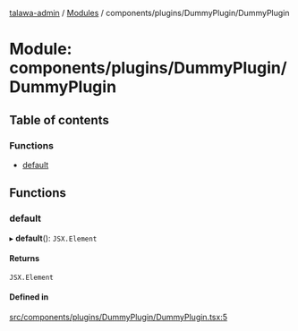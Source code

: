 [talawa-admin](../README.md) / [Modules](../modules.md) / components/plugins/DummyPlugin/DummyPlugin

# Module: components/plugins/DummyPlugin/DummyPlugin

## Table of contents

### Functions

- [default](components_plugins_DummyPlugin_DummyPlugin.md#default)

## Functions

### default

▸ **default**(): `JSX.Element`

#### Returns

`JSX.Element`

#### Defined in

[src/components/plugins/DummyPlugin/DummyPlugin.tsx:5](https://github.com/SiddheshKukade/talawa-admin/blob/822fbcb/src/components/plugins/DummyPlugin/DummyPlugin.tsx#L5)
